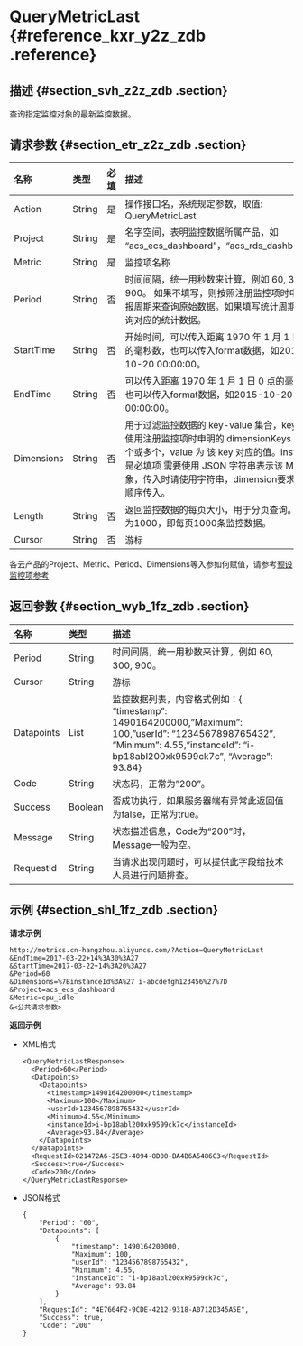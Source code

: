# QueryMetricLast {#reference_kxr_y2z_zdb .reference}

## 描述 {#section_svh_z2z_zdb .section}

查询指定监控对象的最新监控数据。

## 请求参数 {#section_etr_z2z_zdb .section}

|名称|类型|必填|描述|
|:-|:-|:-|:-|
|Action|String|是|操作接口名，系统规定参数，取值: QueryMetricLast|
|Project|String|是|名字空间，表明监控数据所属产品，如 “acs\_ecs\_dashboard”，“acs\_rds\_dashboard”等|
|Metric|String|是|监控项名称|
|Period|String|否|时间间隔，统一用秒数来计算，例如 60, 300, 900。 如果不填写，则按照注册监控项时申明的上报周期来查询原始数据。如果填写统计周期,则查询对应的统计数据。|
|StartTime|String|否|开始时间，可以传入距离 1970 年 1 月 1 日 0 点的毫秒数，也可以传入format数据，如2015-10-20 00:00:00。|
|EndTime|String|否|可以传入距离 1970 年 1 月 1 日 0 点的毫秒数，也可以传入format数据，如2015-10-20 00:00:00。|
|Dimensions|String|否|用于过滤监控数据的 key-value 集合，key 可以使用注册监控项时申明的 dimensionKeys 中的一个或多个，value 为 该 key 对应的值。instanceId 是必填项 需要使用 JSON 字符串表示该 Map 对象，传入时请使用字符串，dimension要求必须按顺序传入。|
|Length|String|否|返回监控数据的每页大小，用于分页查询。默认值为1000，即每页1000条监控数据。|
|Cursor|String|否|游标|

各云产品的Project、Metric、Period、Dimensions等入参如何赋值，请参考[预设监控项参考](cn.zh-CN/API参考/预设监控项参考.md#)

## 返回参数 {#section_wyb_1fz_zdb .section}

|名称|类型|描述|
|:-|:-|:-|
|Period|String|时间间隔，统一用秒数来计算，例如 60, 300, 900。|
|Cursor|String|游标|
|Datapoints|List|监控数据列表，内容格式例如：\{ “timestamp”: 1490164200000,”Maximum”: 100,”userId”: “1234567898765432”, “Minimum”: 4.55,”instanceId”: “i-bp18abl200xk9599ck7c”, “Average”: 93.84\}|
|Code|String|状态码，正常为”200”。|
|Success|Boolean|否成功执行，如果服务器端有异常此返回值为false，正常为true。|
|Message|String|状态描述信息，Code为“200”时，Message一般为空。|
|RequestId|String|当请求出现问题时，可以提供此字段给技术人员进行问题排查。|

## 示例 {#section_shl_1fz_zdb .section}

**请求示例**

```
http://metrics.cn-hangzhou.aliyuncs.com/?Action=QueryMetricLast
&EndTime=2017-03-22+14%3A30%3A27
&StartTime=2017-03-22+14%3A20%3A27
&Period=60
&Dimensions=%7BinstanceId%3A%27 i-abcdefgh123456%27%7D
&Project=acs_ecs_dashboard
&Metric=cpu_idle
&<公共请求参数>
```

**返回示例**

-   XML格式

    ```
    <QueryMetricLastResponse>
      <Period>60</Period>
      <Datapoints>
        <Datapoints>
          <timestamp>1490164200000</timestamp>
          <Maximum>100</Maximum>
          <userId>1234567898765432</userId>
          <Minimum>4.55</Minimum>
          <instanceId>i-bp18abl200xk9599ck7c</instanceId>
          <Average>93.84</Average>
        </Datapoints>
      </Datapoints>
      <RequestId>021472A6-25E3-4094-8D00-BA4B6A5486C3</RequestId>
      <Success>true</Success>
      <Code>200</Code>
    </QueryMetricLastResponse>
    ```

-   JSON格式

    ```
    {
        "Period": "60", 
        "Datapoints": [
            {
                "timestamp": 1490164200000, 
                "Maximum": 100, 
                "userId": "1234567898765432", 
                "Minimum": 4.55, 
                "instanceId": "i-bp18abl200xk9599ck7c", 
                "Average": 93.84
            }
        ], 
        "RequestId": "4E7664F2-9CDE-4212-9318-A0712D345A5E", 
        "Success": true, 
        "Code": "200"
    }
    ```


